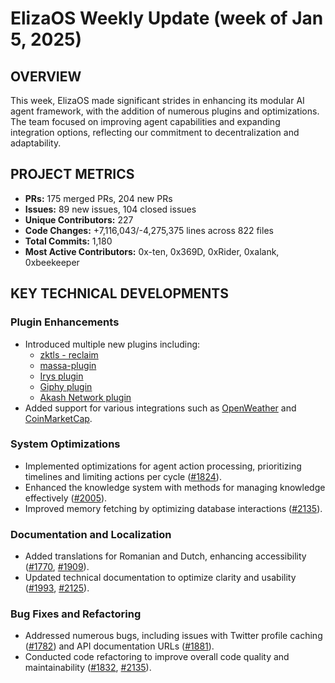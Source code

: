 # ElizaOS Weekly Update (week of Jan 5, 2025)

## OVERVIEW

This week, ElizaOS made significant strides in enhancing its modular AI agent framework, with the addition of numerous plugins and optimizations. The team focused on improving agent capabilities and expanding integration options, reflecting our commitment to decentralization and adaptability.

## PROJECT METRICS

- **PRs:** 175 merged PRs, 204 new PRs
- **Issues:** 89 new issues, 104 closed issues
- **Unique Contributors:** 227
- **Code Changes:** +7,116,043/-4,275,375 lines across 822 files
- **Total Commits:** 1,180
- **Most Active Contributors:** 0x-ten, 0x369D, 0xRider, 0xalank, 0xbeekeeper

## KEY TECHNICAL DEVELOPMENTS

### Plugin Enhancements

- Introduced multiple new plugins including:
  - [zktls - reclaim](https://github.com/elizaos/eliza/pull/1558)
  - [massa-plugin](https://github.com/elizaos/eliza/pull/1582)
  - [Irys plugin](https://github.com/elizaos/eliza/pull/1708)
  - [Giphy plugin](https://github.com/elizaos/eliza/pull/1873)
  - [Akash Network plugin](https://github.com/elizaos/eliza/pull/2111)
- Added support for various integrations such as [OpenWeather](https://github.com/elizaos/eliza/pull/1880) and [CoinMarketCap](https://github.com/elizaos/eliza/pull/1773).

### System Optimizations

- Implemented optimizations for agent action processing, prioritizing timelines and limiting actions per cycle ([#1824](https://github.com/elizaos/eliza/pull/1824)).
- Enhanced the knowledge system with methods for managing knowledge effectively ([#2005](https://github.com/elizaos/eliza/pull/2005)).
- Improved memory fetching by optimizing database interactions ([#2135](https://github.com/elizaos/eliza/pull/2135)).

### Documentation and Localization

- Added translations for Romanian and Dutch, enhancing accessibility ([#1770](https://github.com/elizaos/eliza/pull/1770), [#1909](https://github.com/elizaos/eliza/pull/1909)).
- Updated technical documentation to optimize clarity and usability ([#1993](https://github.com/elizaos/eliza/pull/1993), [#2125](https://github.com/elizaos/eliza/pull/2125)).

### Bug Fixes and Refactoring

- Addressed numerous bugs, including issues with Twitter profile caching ([#1782](https://github.com/elizaos/eliza/pull/1782)) and API documentation URLs ([#1881](https://github.com/elizaos/eliza/pull/1881)).
- Conducted code refactoring to improve overall code quality and maintainability ([#1832](https://github.com/elizaos/eliza/pull/1832), [#2135](https://github.com/elizaos/eliza/pull/2135)).

